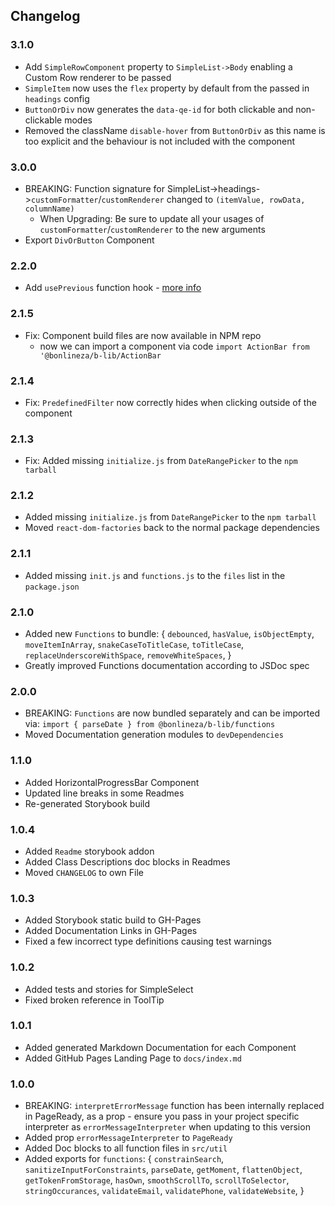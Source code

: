 
## Changelog
### 3.1.0
- Add `SimpleRowComponent` property to `SimpleList->Body` enabling a Custom Row renderer to be passed
- `SimpleItem` now uses the `flex` property by default from the passed in `headings` config
- `ButtonOrDiv` now generates the `data-qe-id` for both clickable and non-clickable modes
- Removed the className `disable-hover` from `ButtonOrDiv` as this name is too explicit and the behaviour is not included with the component  

### 3.0.0
- BREAKING: Function signature for SimpleList->headings->`customFormatter`/`customRenderer` changed to `(itemValue, rowData, columnName)`
  - When Upgrading: Be sure to update all your usages of `customFormatter`/`customRenderer` to the new arguments
- Export `DivOrButton` Component

### 2.2.0
- Add `usePrevious` function hook - [more info](https://usehooks.com/usePrevious/)

### 2.1.5
- Fix: Component build files are now available in NPM repo
  - now we can import a component via code `import ActionBar from '@bonlineza/b-lib/ActionBar`

### 2.1.4
- Fix: `PredefinedFilter` now correctly hides when clicking outside of the component

### 2.1.3
- Fix: Added missing `initialize.js` from `DateRangePicker` to the `npm tarball`

### 2.1.2
- Added missing `initialize.js` from `DateRangePicker` to the `npm tarball`
- Moved `react-dom-factories` back to the normal package dependencies

### 2.1.1
- Added missing `init.js` and `functions.js` to the `files` list in the `package.json`

### 2.1.0
- Added new `Functions` to bundle: {
  `debounced`,
  `hasValue`,
  `isObjectEmpty`,
  `moveItemInArray`,
  `snakeCaseToTitleCase`,
  `toTitleCase`,
  `replaceUnderscoreWithSpace`,
  `removeWhiteSpaces`,
}
- Greatly improved Functions documentation according to JSDoc spec

### 2.0.0
- BREAKING: `Functions` are now bundled separately and can be imported via: `import { parseDate } from @bonlineza/b-lib/functions`
- Moved Documentation generation modules to `devDependencies`

### 1.1.0
- Added HorizontalProgressBar Component
- Updated line breaks in some Readmes 
- Re-generated Storybook build 

### 1.0.4
- Added `Readme` storybook addon
- Added Class Descriptions doc blocks in Readmes
- Moved `CHANGELOG` to own File

### 1.0.3
- Added Storybook static build to GH-Pages
- Added Documentation Links in GH-Pages
- Fixed a few incorrect type definitions causing test warnings

### 1.0.2
- Added tests and stories for SimpleSelect
- Fixed broken reference in ToolTip

### 1.0.1
- Added generated Markdown Documentation for each Component
- Added GitHub Pages Landing Page to `docs/index.md`

### 1.0.0
- BREAKING: `interpretErrorMessage` function has been internally replaced in PageReady, as a prop - ensure you pass in your project specific interpreter as `errorMessageInterpreter` when updating to this version
- Added prop `errorMessageInterpreter` to `PageReady`
- Added Doc blocks to all function files in `src/util`
- Added exports for `functions`: {
  `constrainSearch`,
  `sanitizeInputForConstraints`,
  `parseDate`,
  `getMoment`,
  `flattenObject`,
  `getTokenFromStorage`,
  `hasOwn`,
  `smoothScrollTo`,
  `scrollToSelector`,
  `stringOccurances`,
  `validateEmail`,
  `validatePhone`,
  `validateWebsite`,
}

